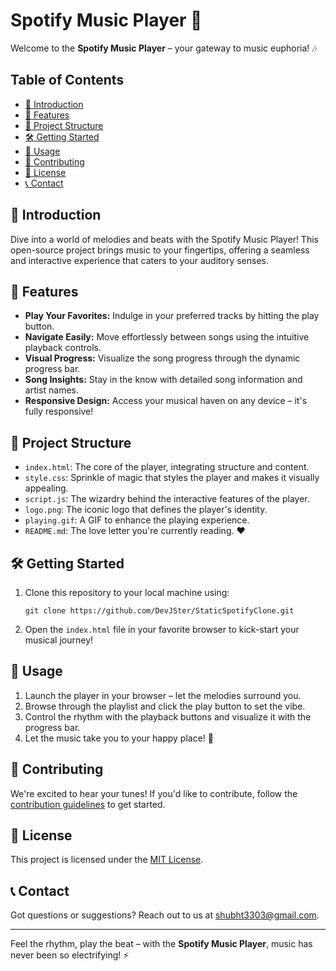 # Spotify Music Player 🎵

Welcome to the **Spotify Music Player** – your gateway to music euphoria! 🎶

## Table of Contents

- [🎉 Introduction](#-introduction)
- [🚀 Features](#-features)
- [📂 Project Structure](#-project-structure)
- [🛠️ Getting Started](#️-getting-started)
- [🎈 Usage](#-usage)
- [🤝 Contributing](#-contributing)
- [📝 License](#-license)
- [📞 Contact](#-contact)

## 🎉 Introduction

Dive into a world of melodies and beats with the Spotify Music Player! This open-source project brings music to your fingertips, offering a seamless and interactive experience that caters to your auditory senses.

## 🚀 Features

- **Play Your Favorites:** Indulge in your preferred tracks by hitting the play button.
- **Navigate Easily:** Move effortlessly between songs using the intuitive playback controls.
- **Visual Progress:** Visualize the song progress through the dynamic progress bar.
- **Song Insights:** Stay in the know with detailed song information and artist names.
- **Responsive Design:** Access your musical haven on any device – it's fully responsive!

## 📂 Project Structure

- `index.html`: The core of the player, integrating structure and content.
- `style.css`: Sprinkle of magic that styles the player and makes it visually appealing.
- `script.js`: The wizardry behind the interactive features of the player.
- `logo.png`: The iconic logo that defines the player's identity.
- `playing.gif`: A GIF to enhance the playing experience.
- `README.md`: The love letter you're currently reading. ❤️

## 🛠️ Getting Started

1. Clone this repository to your local machine using:
   ```
   git clone https://github.com/DevJSter/StaticSpotifyClone.git
   ```
2. Open the `index.html` file in your favorite browser to kick-start your musical journey!

## 🎈 Usage

1. Launch the player in your browser – let the melodies surround you.
2. Browse through the playlist and click the play button to set the vibe.
3. Control the rhythm with the playback buttons and visualize it with the progress bar.
4. Let the music take you to your happy place! 🎵

## 🤝 Contributing

We're excited to hear your tunes! If you'd like to contribute, follow the [contribution guidelines](CONTRIBUTING.md) to get started.

## 📝 License

This project is licensed under the [MIT License](LICENSE).

## 📞 Contact

Got questions or suggestions? Reach out to us at [shubht3303@gmail.com](shubht3303@gmail.com).

---

Feel the rhythm, play the beat – with the **Spotify Music Player**, music has never been so electrifying! ⚡
